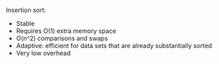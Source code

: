 Insertion sort:

- Stable
- Requires O(1) extra memory space
- O(n^2) comparisons and swaps
- Adaptive: efficient for data sets that are already substantially sorted
- Very low overhead